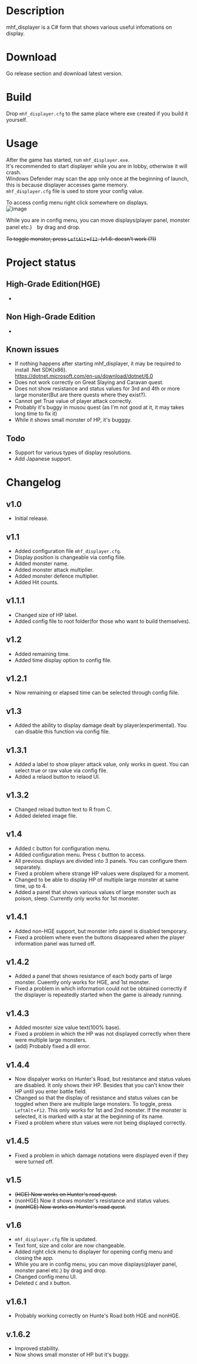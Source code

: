 # Description
mhf_displayer is a C# form that shows various useful infomations on display.  

# Download
Go release section and download latest version.

# Build
Drop `mhf_displayer.cfg` to the same place where exe created if you build it yourself.

# Usage
After the game has started, run `mhf_displayer.exe`.  
It's recommended to start displayer while you are in lobby, otherwise it will crash.  
Windows Defender may scan the app only once at the beginning of launch, this is because displayer accesses game memory.  
`mhf_displayer.cfg` file is used to store your config value.  

To access config menu right click somewhere on displays.  
![image](https://user-images.githubusercontent.com/89909040/168278420-a19a9e88-a5c0-4ffb-a93e-81c03ce59a8b.png)  

While you are in config menu, you can move displays(player panel, monster panel etc.)　by drag and drop.  

~~To toggle monster, press `LeftAlt`+`F12`. (v1.6: doesn't work (?))~~

# Project status

## High-Grade Edition(HGE)
-

## Non High-Grade Edition
- 

## Known issues
- If nothing happens after starting mhf_displayer, it may be required to install .Net SDK(x86).  
https://dotnet.microsoft.com/en-us/download/dotnet/6.0
- Does not work correctly on Great Slaying and Caravan quest.
- Does not show resistance and status values for 3rd and 4th or more large monster(But are there quests where they exist?).
- Cannot get True value of player attack correctly.  
- Probably it's buggy in musou quest (as I'm not good at it, it may takes long time to fix it)
- While it shows small monster of HP, it's bugggy.

## Todo
- Support for various types of display resolutions.
- Add Japanese support.


# Changelog

## v1.0
- Initial release.

## v1.1
- Added configuration file `mhf_displayer.cfg`.  
- Display position is changeable via config fiile.  
- Added monster name.  
- Added monster attack multiplier.  
- Added monster defence multiplier.  
- Added Hit counts.

## v1.1.1
- Changed size of HP label.  
- Added config file to root folder(for those who want to build themselves).

## v1.2
- Added remaining time.  
- Added time display option to config file.  

## v1.2.1
- Now remaining or elapsed time can be selected through config fiile.  

## v1.3
- Added the ability to display damage dealt by player(experimental). You can disable this function via config file.

## v1.3.1
- Added a label to show player attack value, only works in quest. You can select true or raw value via config file.  
- Added a relaod button to relaod UI.

## v1.3.2
- Changed reload button text to R from C.  
- Added deleted image file.  

## v1.4
- Added `C` button for configuration menu.  
- Added configuration menu. Press `C` buttton to access.  
- All previous displays are divided into 3 panels. You can configure them separately.  
- Fixed a problem where strange HP values were displayed for a moment.  
- Changed to be able to display HP of multiple large monster at same time, up to 4.   
- Added a panel that shows various values of large monster such as poison, sleep. Currently only works for 1st monster.  

## v1.4.1
- Added non-HGE support, but monster info panel is disabled temporary.  
- Fixed a problem where even the buttons disappeared when the player information panel was turned off.

## v1.4.2
- Added a panel that shows resistance of each body parts of large monster. Cueently only works for HGE, and 1st monster.
- Fixed a problem in which information could not be obtained correctly if the displayer is repeatedly started when the game is already running.

## v1.4.3
- Added mosnter size value text(100% base).
- Fixed a problem in which the HP was not displayed correctly when there were multiple large monsters.
- (add) Probably fixed a dll error.

## v1.4.4
- Now dispalyer works on Hunter's Road, but resistance and status values are disabled. It only shows their HP. Besides that you can't know their HP until you enter battle field.
- Changed so that the display of resistance and status values can be toggled when there are multiple large monsters. To toggle, press `LeftAlt`+`F12`. This only works for 1st and 2nd monster. If the monster is selected, it is marked with a star at the beginning of its name.
- Fixed a problem where stun values were not being displayed correctly.

## v1.4.5
- Fixed a problem in which damage notations were displayed even if they were turned off.

## v1.5
- ~~(HGE) Now works on Hunter's road quest.~~
- (nonHGE) Now it shows monster's resistance and status values.
- ~~(nonHGE) Now works on Hunter's road quest.~~

## v1.6
- `mhf_displayer.cfg` file is updated.
- Text font, size and color are now changeable.
- Added right click menu to displayer for opening config menu and closing the app.
- While you are in config menu, you can move displays(player panel, monster panel etc.) by drag and drop.
- Changed config menu UI.
- Deleted `C` and `X` button. 

## v1.6.1
- Probably working correctly on Hunte's Road both HGE and nonHGE.

## v.1.6.2
- Improved stability.
- Now shows small monster of HP but it's buggy.
